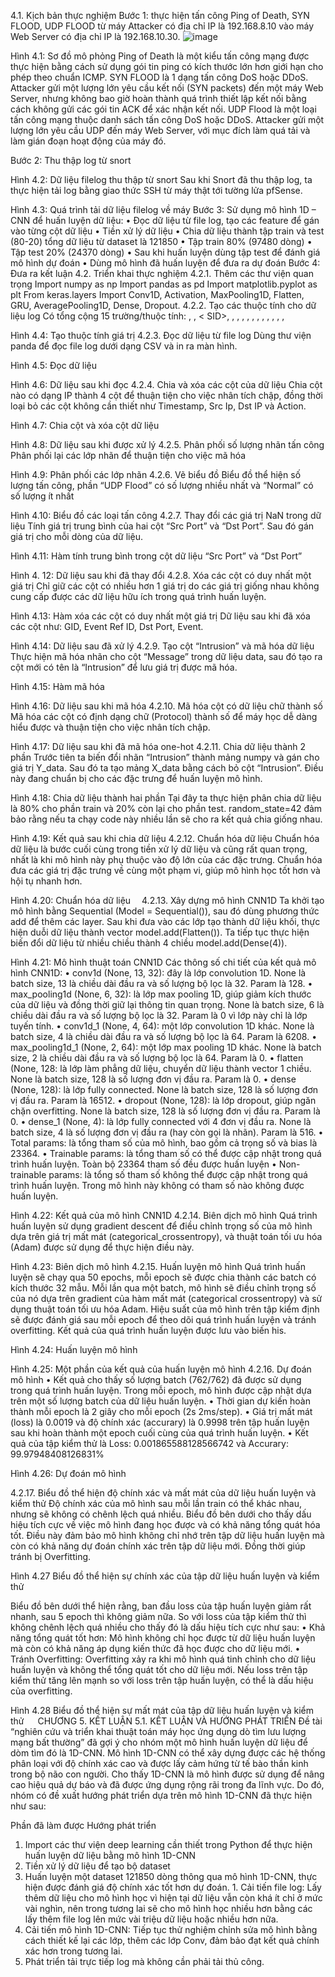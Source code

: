 4.1. Kịch bản thực nghiệm
Bước 1: thực hiện tấn công Ping of Death, SYN FLOOD, UDP FLOOD từ máy Attacker có địa chỉ IP là 192.168.8.10 vào máy Web Server có địa chỉ IP là 192.168.10.30.
![image](https://github.com/user-attachments/assets/946833c0-4885-4f29-a3a5-6c857756ca16)

Hình 4.1: Sơ đồ mô phỏng
Ping of Death là một kiểu tấn công mạng được thực hiện bằng cách sử dụng gói tin ping có kích thước lớn hơn giới hạn cho phép theo chuẩn ICMP.
SYN FLOOD là 1 dạng tấn công DoS hoặc DDoS. Attacker gửi một lượng lớn yêu cầu kết nối (SYN packets) đến một máy Web Server, nhưng không bao giờ hoàn thành quá trình thiết lập kết nối bằng cách không gửi các gói tin ACK để xác nhận kết nối.
UDP Flood là một loại tấn công mạng thuộc danh sách tấn công DoS hoặc DDoS. Attacker gửi một lượng lớn yêu cầu UDP đến máy Web Server, với mục đích làm quá tải và làm gián đoạn hoạt động của máy đó.


Bước 2: Thu thập log từ snort
 
Hình 4.2: Dữ liệu filelog thu thập từ snort
Sau khi Snort đã thu thập log, ta thực hiện tải log bằng giao thức SSH từ máy thật tới tường lửa pfSense.
 
Hình 4.3: Quá trình tải dữ liệu filelog về máy
Bước 3:  Sử dụng mô hình 1D – CNN để huấn luyện dữ liệu:
•	Đọc dữ liệu từ file log, tạo các feature để gán vào từng cột dữ liệu
•	Tiền xử lý dữ liệu
•	Chia dữ liệu thành tập train và test (80-20) tổng dữ liệu từ dataset là 121850
•	Tập train 80% (97480 dòng)
•	Tập test 20% (24370 dòng)
•	Sau khi huấn luyện dùng tập test để đánh giá mô hình dự đoán
•	Dùng mô hình đã huấn luyện để đưa ra dự đoán 
Bước 4: Đưa ra kết luận 
4.2. Triển khai thực nghiệm
4.2.1. Thêm các thư viện quan trọng
Import numpy as np
Import pandas as pd
Import matplotlib.pyplot as plt
From keras.layers Import Conv1D, Activation, MaxPooling1D, Flatten, GRU, AveragePooling1D, Dense, Dropout.
4.2.2. Tạo các thuộc tính cho dữ liệu log
Có tổng cộng 15 trường/thuộc tính: <Timestamp>, <GID>, < SID>, <Event Ref ID>, <Message>, <Protocol>, <Src IP>, <Src Port >, <Dst IP>, <Dst Port>, <Extra Port>, <Description>, <Priority>, <Event>, <Action>
 
Hình 4.4: Tạo thuộc tính giá trị
4.2.3. Đọc dữ liệu từ file log
Dùng thư viện panda để đọc file log dưới dạng CSV và in ra màn hình.
 
Hình 4.5: Đọc dữ liệu
 
Hình 4.6: Dữ liệu sau khi đọc
4.2.4. Chia và xóa các cột của dữ liệu
Chia cột nào có dạng IP thành 4 cột để thuận tiện cho việc nhân tích chập, đồng thời loại bỏ các cột không cần thiết như Timestamp, Src Ip, Dst IP và Action.
 
Hình 4.7: Chia cột và xóa cột dữ liệu
 
Hình 4.8: Dữ liệu sau khi được xử lý
4.2.5. Phân phối số lượng nhãn tấn công
Phân phối lại các lớp nhãn để thuận tiện cho việc mã hóa
 
Hình 4.9: Phân phối các lớp nhãn
4.2.6. Vẽ biểu đồ
Biểu đồ thể hiện số lượng tấn công, phần “UDP Flood” có số lượng nhiều nhất và “Normal” có số lượng ít nhất
 
Hình 4.10: Biểu đồ các loại tấn công
4.2.7. Thay đổi các giá trị NaN trong dữ liệu
Tính giá trị trung bình của hai cột “Src Port” và “Dst Port”. Sau đó gán giá trị cho mỗi dòng của dữ liệu.
 
Hình 4.11: Hàm tính trung bình trong cột dữ liệu “Src Port” và “Dst Port”
 
Hình 4. 12: Dữ liệu sau khi đã thay đổi
4.2.8. Xóa các cột có duy nhất một giá trị
Chỉ giữ các cột có nhiều hơn 1 giá trị do các giá trị giống nhau không cung cấp được các dữ liệu hữu ích trong quá trình huấn luyện.
 
Hình 4.13: Hàm xóa các cột có duy nhất một giá trị
Dữ liệu sau khi đã xóa các cột như: GID, Event Ref ID, Dst Port, Event.
 
Hình 4.14: Dữ liệu sau đã xử lý 
4.2.9. Tạo cột “Intrusion” và mã hóa dữ liệu
Thực hiện mã hóa nhãn cho cột “Message” trong dữ liệu data, sau đó tạo ra cột mới có tên là “Intrusion” để lưu giá trị được mã hóa.
 
Hình 4.15: Hàm mã hóa 
 
Hình 4.16: Dữ liệu sau khi mã hóa
4.2.10. Mã hóa cột có dữ liệu chữ thành số
Mã hóa các cột có định dạng chữ (Protocol) thành số để máy học dễ dàng hiểu được và thuận tiện cho việc nhân tích chập.
 
Hình 4.17: Dữ liệu sau khi đã mã hóa one-hot 
4.2.11. Chia dữ liệu thành 2 phần
Trước tiên ta biến đổi nhãn “Intrusion” thành mảng numpy và gán cho giá trị Y_data. Sau đó ta tạo mảng X_data bằng cách bỏ cột “Intrusion”. Điều này đang chuẩn bị cho các đặc trưng để huấn luyện mô hình. 
 
Hình 4.18: Chia dữ liệu thành hai phần
Tại đây ta thực hiện phân chia dữ liệu là 80% cho phần train và 20% còn lại cho phần test. random_state=42 đảm bảo rằng nếu ta chạy code này nhiều lần sẽ cho ra kết quả chia giống nhau.
 
Hình 4.19: Kết quả sau khi chia dữ liệu
4.2.12. Chuẩn hóa dữ liệu
Chuẩn hóa dữ liệu là bước cuối cùng trong tiền xử lý dữ liệu và cũng rất quan trọng, nhất là khi mô hình này phụ thuộc vào độ lớn của các đặc trưng. Chuẩn hóa đưa các giá trị đặc trưng về cùng một phạm vi, giúp mô hình học tốt hơn và hội tụ nhanh hơn.
 
Hình 4.20: Chuẩn hóa dữ liệu 
4.2.13. Xây dựng mô hình CNN1D
Ta khởi tạo mô hình bằng Sequential (Model = Sequential()), sau đó dùng phương thức add để thêm các layer. Sau khi đưa vào các lớp tạo thành dữ liệu khối, thực hiện duỗi dữ liệu thành vector model.add(Flatten()). Ta tiếp tục thực hiện biến đổi dữ liệu từ nhiều chiều thành 4 chiều model.add(Dense(4)).
 
Hình 4.21: Mô hình thuật toán CNN1D
Các thông số chi tiết của kết quả mô hình CNN1D:
•	conv1d (None, 13, 32): đây là lớp convolution 1D. None là batch size, 13 là chiều dài đầu ra và số lượng bộ lọc là 32. Param là 128.
•	max_pooling1d (None, 6, 32): là lớp max pooling 1D, giúp giảm kích thước của dữ liệu và đồng thời giữ lại thông tin quan trọng. None là batch size, 6 là chiều dài đầu ra và số lượng bộ lọc là 32. Param là 0 vì lớp này chỉ là lớp tuyến tính.
•	conv1d_1 (None, 4, 64): một lớp convolution 1D khác. None là batch size, 4 là chiều dài đầu ra và số lượng bộ lọc là 64. Param là 6208.
•	max_pooling1d_1 (None, 2, 64): một lớp max pooling 1D khác. None là batch size, 2 là chiều dài đầu ra và số lượng bộ lọc là 64. Param là 0.
•	flatten (None, 128: là lớp làm phẳng dữ liệu, chuyển dữ liệu thành vector 1 chiều. None là batch size, 128 là số lượng đơn vị đầu ra. Param là 0.
•	dense (None, 128): là lớp fully connected. None là batch size, 128 là số lượng đơn vị đầu ra. Param là 16512.
•	dropout (None, 128): là lớp dropout, giúp ngăn chặn overfitting. None là batch size, 128 là số lượng đơn vị đầu ra. Param là 0.
•	dense_1 (None, 4): là lớp fully connected với 4 đơn vị đầu ra. None là batch size, 4 là số lượng đơn vị đầu ra (hay còn gọi là nhãn). Param là 516.
•	Total params: là tổng tham số của mô hình, bao gồm cả trọng số và bias là 23364.
•	Trainable params: là tổng tham số có thể được cập nhật trong quá trình huấn luyện. Toàn bộ 23364 tham số đều được huấn luyện
•	Non-trainable params: là tổng số tham số không thể được cập nhật trong quá trình huấn luyện. Trong mô hình này không có tham số nào không được huấn luyện.

 
Hình 4.22: Kết quả của mô hình CNN1D
4.2.14. Biên dịch mô hình 
Quá trình huấn luyện sử dụng gradient descent để điều chỉnh trọng số của mô hình dựa trên giá trị mất mát (categorical_crossentropy), và thuật toán tối ưu hóa (Adam) được sử dụng để thực hiện điều này.
 
Hình 4.23: Biên dịch mô hình
4.2.15. Huấn luyện mô hình
Quá trình huấn luyện sẽ chạy qua 50 epochs, mỗi epoch sẽ được chia thành các batch có kích thước 32 mẫu. Mỗi lần qua một batch, mô hình sẽ điều chỉnh trọng số của nó dựa trên gradient của hàm mất mát (categorical crossentropy) và sử dụng thuật toán tối ưu hóa Adam. Hiệu suất của mô hình trên tập kiểm định sẽ được đánh giá sau mỗi epoch để theo dõi quá trình huấn luyện và tránh overfitting. Kết quả của quá trình huấn luyện được lưu vào biến his.
 
Hình 4.24: Huấn luyện mô hình
 
Hình 4.25: Một phần của kết quả của huấn luyện mô hình
4.2.16. Dự đoán mô hình
•	Kết quả cho thấy số lượng batch (762/762) đã được sử dụng trong quá trình huấn luyện. Trong mỗi epoch, mô hình được cập nhật dựa trên một số lượng batch của dữ liệu huấn luyện. 
•	Thời gian dự kiến hoàn thành mỗi epoch là 2 giây cho mỗi epoch (2s 2ms/step). 
•	Giá trị mất mát (loss) là 0.0019 và độ chính xác (accurary) là 0.9998 trên tập huấn luyện sau khi hoàn thành một epoch cuối cùng của quá trình huấn luyện.
•	Kết quả của tập kiểm thử là Loss: 0.001865588128566742 và Accurary: 99.97948408126831%
 
Hình 4.26: Dự đoán mô hình 









4.2.17. Biểu đồ thể hiện độ chính xác và mất mát của dữ liệu huấn luyện và kiểm thử
Độ chính xác của mô hình sau mỗi lần train có thể khác nhau, nhưng sẽ không có chênh lệch quá nhiều. Biểu đồ bên dưới cho thấy dấu hiệu tích cực về việc mô hình đang học được và có khả năng tổng quát hóa tốt. Điều này đảm bảo mô hình không chỉ nhớ trên tập dữ liệu huấn luyện mà còn có khả năng dự đoán chính xác trên tập dữ liệu mới. Đồng thời giúp tránh bị Overfitting.
 
Hình 4.27 Biểu đồ thể hiện sự chính xác của tập dữ liệu huấn luyện và kiểm thử




Biểu đồ bên dưới thể hiện rằng, ban đầu loss của tập huấn luyện giảm rất nhanh, sau 5 epoch thì không giảm nữa. So với loss của tập kiểm thử thì không chênh lệch quá nhiều cho thấy đó là dấu hiệu tích cực như sau:
•	Khả năng tổng quát tốt hơn: Mô hình không chỉ học được từ dữ liệu huấn luyện mà còn có khả năng áp dụng kiến thức đã học được cho dữ liệu mới.
•	Tránh Overfitting: Overfitting xảy ra khi mô hình quá tinh chỉnh cho dữ liệu huấn luyện và không thể tổng quát tốt cho dữ liệu mới. Nếu loss trên tập kiểm thử tăng lên mạnh so với loss trên tập huấn luyện, có thể là dấu hiệu của overfitting.
 
Hình 4.28 Biểu đồ thể hiện sự mất mát của tập dữ liệu huấn luyện và kiểm thử
 
CHƯƠNG 5. KẾT LUẬN
5.1. KẾT LUẬN VÀ HƯỚNG PHÁT TRIỂN
Đề tài “nghiên cứu và triển khai thuật toán máy học ứng dụng dò tìm lưu lượng mạng bất thường” đã gợi ý cho nhóm một mô hình huấn luyện dữ liệu để dòm tìm đó là 1D-CNN. Mô hình 1D-CNN có thể xây dựng được các hệ thống phân loại với độ chính xác cao và được lấy cảm hứng từ tế bào thần kinh trong bộ não con người. Cho thấy 1D-CNN là mô hình được sử dụng để nâng cao hiệu quả dự báo và đã được ứng dụng rộng rãi trong đa lĩnh vực. Do đó, nhóm có đề xuất hướng phát triển dựa trên mô hình 1D-CNN đã thực hiện như sau:

Phần đã làm được	Hướng phát triển
1.	Import các thư viện deep learning cần thiết trong Python để thực hiện huấn luyện dữ liệu bằng mô hình 1D-CNN
2.	Tiền xử lý dữ liệu để tạo bộ dataset
3.	Huấn luyện một dataset 121850 dòng thông qua mô hình 1D-CNN, thực hiện được đánh giá độ chính xác tốt hơn dự đoán.	1.	Cải tiến file log: Lấy thêm dữ liệu cho mô hình học vì hiện tại dữ liệu vẫn còn khá ít chỉ ở mức vài nghìn, nên trong tương lai sẽ cho mô hình học nhiều hơn bằng các lấy thêm file log lên mức vài triệu dữ liệu hoặc nhiều hơn nữa. 
2.	Cải tiến mô hình 1D-CNN: Tiếp tục thử nghiệm chỉnh sửa mô hình bằng cách thiết kế lại các lớp, thêm các lớp Conv, đảm bảo đạt kết quả chính xác hơn trong tương lai.
3.	Phát triển tải trực tiếp log mà không cần phải tải thủ công.
